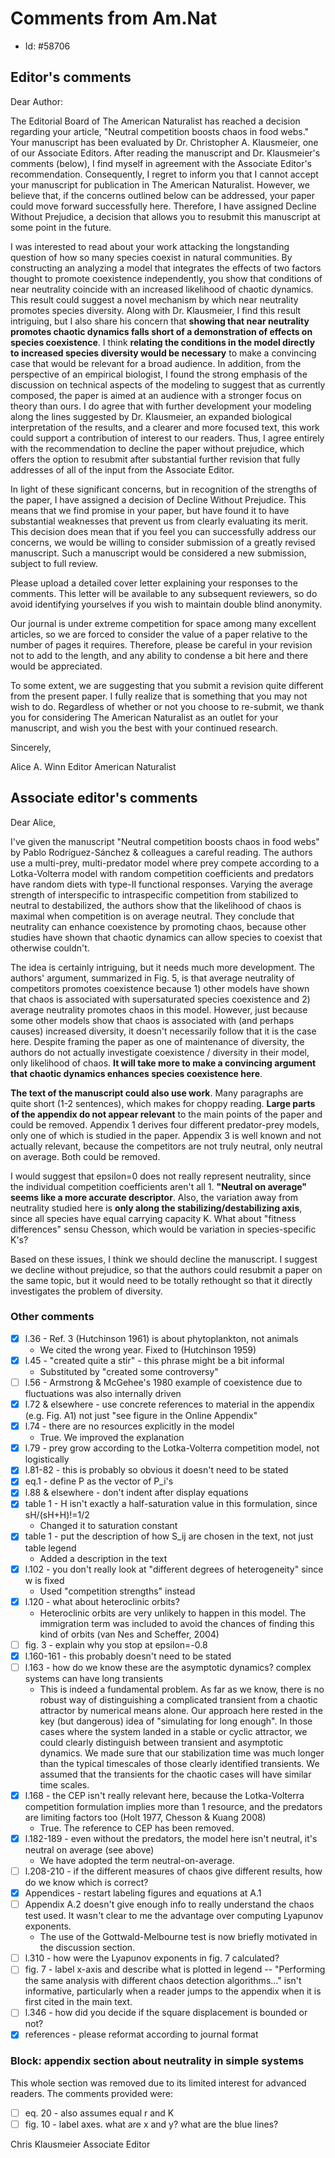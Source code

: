 # Comments from Am.Nat
- Id:  #58706


## Editor's comments

Dear Author:

The Editorial Board of The American Naturalist has reached a decision regarding your article, "Neutral competition boosts chaos in food webs."  Your manuscript has been evaluated by Dr. Christopher A. Klausmeier, one of our Associate Editors. After reading the manuscript and Dr. Klausmeier's comments (below), I find myself in agreement with the Associate Editor's recommendation. Consequently, I regret to inform you that I cannot accept your manuscript for publication in The American Naturalist. However, we believe that, if the concerns outlined below can be addressed, your paper could move forward successfully here. Therefore, I have assigned Decline Without Prejudice, a decision that allows you to resubmit this manuscript at some point in the future.

I was interested to read about your work attacking the longstanding question of how so many species coexist in natural communities. By constructing an analyzing a model that integrates the effects of two factors thought to promote coexistence independently, you show that conditions of near neutrality coincide with an increased likelihood of chaotic dynamics. This result could suggest a novel mechanism by which near neutrality promotes species diversity. Along with Dr. Klausmeier, I find this result intriguing, but I also share his concern that **showing that near neutrality promotes chaotic dynamics falls short of a demonstration of effects on species coexistence**. I think **relating the conditions in the model directly to increased species diversity would be necessary** to make a convincing case that would be relevant for a broad audience. In addition, from the perspective of an empirical biologist, I found the strong emphasis of the discussion on technical aspects of the modeling to suggest that as currently composed, the paper is aimed at an audience with a stronger focus on theory than ours. I do agree that with further development your modeling along the lines suggested by Dr. Klausmeier, an expanded biological interpretation of the results, and a clearer and more focused text, this work could support a contribution of interest to our readers. Thus, I agree entirely with the recommendation to decline the paper without prejudice, which offers the option to resubmit after substantial further revision that fully addresses of all of the input from the Associate Editor.

In light of these significant concerns, but in recognition of the strengths of the paper, I have assigned a decision of Decline Without Prejudice. This means that we find promise in your paper, but have found it to have substantial weaknesses that prevent us from clearly evaluating its merit. This decision does mean that if you feel you can successfully address our concerns, we would be willing to consider submission of a greatly revised manuscript. Such a manuscript would be considered a new submission, subject to full review.

Please upload a detailed cover letter explaining your responses to the comments. This letter will be available to any subsequent reviewers, so do avoid identifying yourselves if you wish to maintain double blind anonymity.

Our journal is under extreme competition for space among many excellent articles, so we are forced to consider the value of a paper relative to the number of pages it requires. Therefore, please be careful in your revision not to add to the length, and any ability to condense a bit here and there would be appreciated.

To some extent, we are suggesting that you submit a revision quite different from the present paper. I fully realize that is something that you may not wish to do. Regardless of whether or not you choose to re-submit, we thank you for considering The American Naturalist as an outlet for your manuscript, and wish you the best with your continued research.

Sincerely,

Alice A. Winn
Editor
American Naturalist

## Associate editor's comments

Dear Alice,

I've given the manuscript "Neutral competition boosts chaos in food webs" by Pablo Rodríguez-Sánchez & colleagues a careful reading.  The authors use a multi-prey, multi-predator model where prey compete according to a Lotka-Volterra model with random competition coefficients and predators have random diets with type-II functional responses.  Varying the average strength of interspecific to intraspecific competition from stabilized to neutral to destabilized, the authors show that the likelihood of chaos is maximal when competition is on average neutral.  They conclude that neutrality can enhance coexistence by promoting chaos, because other studies have shown that chaotic dynamics can allow species to coexist that otherwise couldn't.

The idea is certainly intriguing, but it needs much more development. The authors' argument, summarized in Fig. 5, is that average neutrality of competitors promotes coexistence because 1) other models have shown that chaos is associated with supersaturated species coexistence and 2) average neutrality promotes chaos in this model.  However, just because some other models show that chaos is associated with (and perhaps causes) increased diversity, it doesn't necessarily follow that it is the case here.  Despite framing the paper as one of maintenance of diversity, the authors do not actually investigate coexistence / diversity in their model, only likelihood of chaos. **It will take more to make a convincing argument that chaotic dynamics enhances species coexistence here**.

**The text of the manuscript could also use work**. Many paragraphs are quite short (1-2 sentences), which makes for choppy reading. **Large parts of the appendix do not appear relevant** to the main points of the paper and could be removed.  Appendix 1 derives four different predator-prey models, only one of which is studied in the paper.  Appendix 3 is well known and not actually relevant, because the competitors are not truly neutral, only neutral on average. Both could be removed.

I would suggest that epsilon=0 does not really represent neutrality, since the individual competition coefficients aren't all 1. **"Neutral on average" seems like a more accurate descriptor**.  Also, the variation away from neutrality studied here is **only along the stabilizing/destabilizing axis**, since all species have equal carrying capacity K. What about "fitness differences" sensu Chesson, which would be variation in species-specific K's?

Based on these issues, I think we should decline the manuscript.  I suggest we decline without prejudice, so that the authors could resubmit a paper on the same topic, but it would need to be totally rethought so that it directly investigates the problem of diversity.

### Other comments

- [x] l.36 - Ref. 3 (Hutchinson 1961) is about phytoplankton, not animals
  - We cited the wrong year. Fixed to (Hutchinson 1959)
- [x] l.45 - "created quite a stir" - this phrase might be a bit informal
  - Substituted by "created some controversy"
- [ ] l.56 - Armstrong & McGehee's 1980 example of coexistence due to fluctuations was also internally driven
- [x] l.72 & elsewhere - use concrete references to material in the appendix (e.g. Fig. A1) not just "see figure in the Online Appendix"
- [x] l.74 - there are no resources explicitly in the model
  - True. We improved the explanation
- [x] l.79 - prey grow according to the Lotka-Volterra competition model, not logistically
- [x] l.81-82 - this is probably so obvious it doesn't need to be stated
- [x] eq.1 - define P as the vector of P_i's
- [x] l.88 & elsewhere - don't indent after display equations
- [x] table 1 - H isn't exactly a half-saturation value in this formulation, since sH/(sH+H)!=1/2
  - Changed it to saturation constant
- [x] table 1 - put the description of how S_ij are chosen in the text, not just table legend
  - Added a description in the text
- [x] l.102 - you don't really look at "different degrees of heterogeneity" since w is fixed
  - Used "competition strengths" instead
- [x] l.120 - what about heteroclinic orbits?
  - Heteroclinic orbits are very unlikely to happen in this model. The immigration term was included to avoid the chances of finding this kind of orbits (van Nes and Scheffer, 2004)
- [ ] fig. 3 - explain why you stop at epsilon=-0.8
- [x] l.160-161 - this probably doesn't need to be stated
- [ ] l.163 - how do we know these are the asymptotic dynamics?  complex systems can have long transients
  - This is indeed a fundamental problem. As far as we know, there is no robust way of distinguishing a complicated transient from a chaotic attractor by numerical means alone. Our approach here rested in the key (but dangerous) idea of "simulating for long enough". In those cases where the system landed in a stable or cyclic attractor, we could clearly distinguish between transient and asymptotic dynamics. We made sure that our stabilization time was much longer than the typical timescales of those clearly identified transients. We assumed that the transients for the chaotic cases will have similar time scales.
- [x] l.168 - the CEP isn't really relevant here, because the Lotka-Volterra competition formulation implies more than 1 resource, and the predators are limiting factors too (Holt 1977, Chesson & Kuang 2008)
  - True. The reference to CEP has been removed.
- [x] l.182-189 - even without the predators, the model here isn't neutral, it's neutral on average (see above)
  - We have adopted the term neutral-on-average.
- [ ] l.208-210 - if the different measures of chaos give different results, how do we know which is correct?
- [x] Appendices - restart labeling figures and equations at A.1
- [ ] Appendix A.2 doesn't give enough info to really understand the chaos test used. It wasn't clear to me the advantage over computing Lyapunov exponents.
  - The use of the Gottwald-Melbourne test is now briefly motivated in the discussion section.
- [ ] l.310 - how were the Lyapunov exponents in fig. 7 calculated?
- [ ] fig. 7 - label x-axis and describe what is plotted in legend -- "Performing the same analysis with different chaos detection algorithms..." isn't informative, particularly when a reader jumps to the appendix when it is first cited in the main text.
- [ ] l.346 - how did you decide if the square displacement is bounded or not?
- [x] references - please reformat according to journal format

### Block: appendix section about neutrality in simple systems
This whole section was removed due to its limited interest for advanced readers. The comments provided were:

- [ ] eq. 20 - also assumes equal r and K
- [ ] fig. 10 - label axes.  what are x and y?  what are the blue lines?

Chris Klausmeier
Associate Editor

